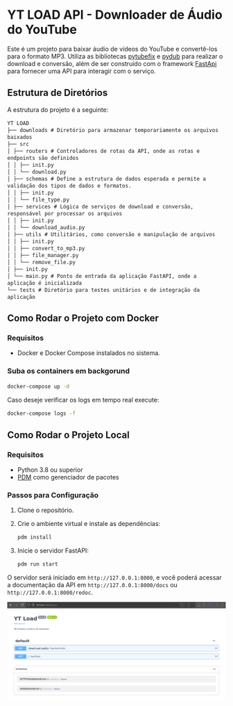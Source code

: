 # YT LOAD API - Downloader de Áudio do YouTube

Este é um projeto para baixar áudio de vídeos do YouTube e convertê-los para o formato MP3. Utiliza as bibliotecas [pytubefix](https://pypi.org/project/pytubefix/) e [pydub](https://pydub.com/) para realizar o download e conversão, além de ser construído com o framework [FastApi](https://fastapi.tiangolo.com/) para fornecer uma API para interagir com o serviço.

## Estrutura de Diretórios

A estrutura do projeto é a seguinte:

```
YT LOAD
├── downloads # Diretório para armazenar temporariamente os arquivos baixados
├── src
│ ├── routers # Controladores de rotas da API, onde as rotas e endpoints são definidos
│ │ ├── init.py
│ │ └── download.py
│ ├── schemas # Define a estrutura de dados esperada e permite a validação dos tipos de dados e formatos.
│ │ ├── init.py
│ │ └── file_type.py
│ ├── services # Lógica de serviços de download e conversão, responsável por processar os arquivos
│ │ ├── init.py
│ │ └── download_audio.py
│ ├── utils # Utilitários, como conversão e manipulação de arquivos
│ │ ├── init.py
│ │ ├── convert_to_mp3.py
│ │ ├── file_manager.py
│ │ └── remove_file.py
│ ├── init.py
│ └── main.py # Ponto de entrada da aplicação FastAPI, onde a aplicação é inicializada
└── tests # Diretório para testes unitários e de integração da aplicação
```

## Como Rodar o Projeto com Docker

### Requisitos

- Docker e Docker Compose instalados no sistema.

### Suba os containers em backgorund

```bash
docker-compose up -d
```

Caso deseje verificar os logs em tempo real execute:

```bash
docker-compose logs -f
```

## Como Rodar o Projeto Local

### Requisitos

- Python 3.8 ou superior
- [PDM](https://pdm.fming.dev/) como gerenciador de pacotes

### Passos para Configuração

1. Clone o repositório.

2. Crie o ambiente virtual e instale as dependências:

   ```bash
   pdm install
   ```

3. Inicie o servidor FastAPI:

   ```bash
   pdm run start
   ```

O servidor será iniciado em `http://127.0.0.1:8000`, e você poderá acessar a documentação da API em `http://127.0.0.1:8000/docs` ou `http://127.0.0.1:8000/redoc`.

![docs](image.png)
